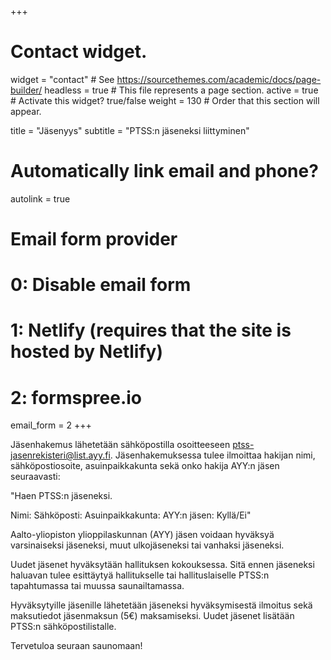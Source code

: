 +++
# Contact widget.
widget = "contact"  # See https://sourcethemes.com/academic/docs/page-builder/
headless = true  # This file represents a page section.
active = true  # Activate this widget? true/false
weight = 130  # Order that this section will appear.

title = "Jäsenyys"
subtitle = "PTSS:n jäseneksi liittyminen"

# Automatically link email and phone?
autolink = true

# Email form provider
#   0: Disable email form
#   1: Netlify (requires that the site is hosted by Netlify)
#   2: formspree.io
email_form = 2
+++

Jäsenhakemus lähetetään sähköpostilla osoitteeseen ptss-jasenrekisteri@list.ayy.fi. Jäsenhakemuksessa tulee ilmoittaa hakijan nimi, sähköpostiosoite, asuinpaikkakunta sekä onko hakija AYY:n jäsen seuraavasti:

"Haen PTSS:n jäseneksi.

Nimi:
Sähköposti:
Asuinpaikkakunta:
AYY:n jäsen: Kyllä/Ei"

Aalto-yliopiston ylioppilaskunnan (AYY) jäsen voidaan hyväksyä varsinaiseksi jäseneksi, muut ulkojäseneksi tai vanhaksi jäseneksi. 

Uudet jäsenet hyväksytään hallituksen kokouksessa. Sitä ennen jäseneksi haluavan tulee esittäytyä hallitukselle tai hallituslaiselle PTSS:n tapahtumassa tai muussa saunailtamassa.

Hyväksytyille jäsenille lähetetään jäseneksi hyväksymisestä ilmoitus sekä maksutiedot jäsenmaksun (5€) maksamiseksi. Uudet jäsenet lisätään PTSS:n sähköpostilistalle.

Tervetuloa seuraan saunomaan!
